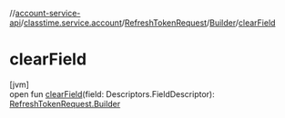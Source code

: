 //[account-service-api](../../../../index.md)/[classtime.service.account](../../index.md)/[RefreshTokenRequest](../index.md)/[Builder](index.md)/[clearField](clear-field.md)

# clearField

[jvm]\
open fun [clearField](clear-field.md)(field: Descriptors.FieldDescriptor): [RefreshTokenRequest.Builder](index.md)
